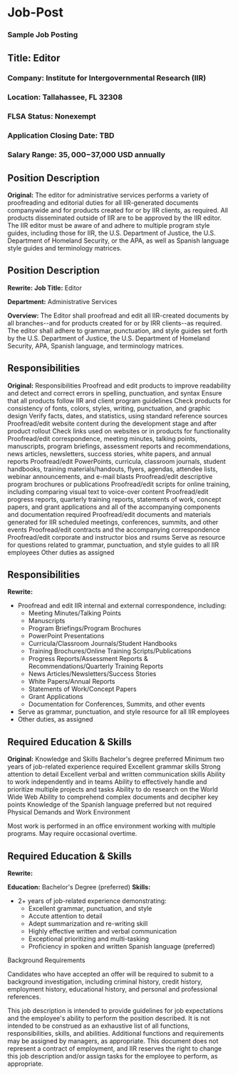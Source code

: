# Job-Post
### **Sample Job Posting**
## Title: Editor  
### Company: Institute for Intergovernmental Research (IIR)
### Location: Tallahassee, FL 32308 
### FLSA Status: Nonexempt 
### Application Closing Date: TBD
### Salary Range: $35,000-$37,000 USD annually

## Position Description 
**Original:**
The editor for administrative services performs a variety of proofreading and editorial duties for all IIR-generated documents companywide and for products created for or by IIR clients, as required. All products disseminated outside of IIR are to be approved by the IIR editor. The IIR editor must be aware of and adhere to multiple program style guides, including those for IIR, the U.S. Department of Justice, the U.S. Department of Homeland Security, or the APA, as well as Spanish language style guides and terminology matrices.


## Position Description 
**Rewrite:**
**Job Title:** Editor

**Department:** Administrative Services

**Overview:** The Editor shall proofread and edit all IIR-created documents by all branches--and for products created for or by IRR clients--as required.  The editor shall adhere to grammar, punctuation, and style guides set forth by the U.S. Department of Justice, the U.S. Department of Homeland Security, APA, Spanish language, and terminology matrices.     

## Responsibilities

**Original:**
Responsibilities 
Proofread and edit products to improve readability and detect and correct errors in spelling, punctuation, and syntax Ensure that all products follow IIR and client program guidelines Check products for consistency of fonts, colors, styles, writing, punctuation, and graphic design Verify facts, dates, and statistics, using standard reference sources Proofread/edit website content during the development stage and after product rollout Check links used on websites or in products for functionality Proofread/edit correspondence, meeting minutes, talking points, manuscripts, program briefings, assessment reports and recommendations, news articles, newsletters, success stories, white papers, and annual reports Proofread/edit PowerPoints, curricula, classroom journals, student handbooks, training materials/handouts, flyers, agendas, attendee lists, webinar announcements, and e-mail blasts Proofread/edit descriptive program brochures or publications Proofread/edit scripts for online training, including comparing visual text to voice-over content Proofread/edit progress reports, quarterly training reports, statements of work, concept papers, and grant applications and all of the accompanying components and documentation required Proofread/edit documents and materials generated for IIR scheduled meetings, conferences, summits, and other events Proofread/edit contracts and the accompanying correspondence Proofread/edit corporate and instructor bios and rsums Serve as resource for questions related to grammar, punctuation, and style guides to all IIR employees Other duties as assigned 

## Responsibilities
**Rewrite:**

- Proofread and edit IIR internal and external correspondence, including:
  - Meeting Minutes/Talking Points
  - Manuscripts
  - Program Briefings/Program Brochures 
  - PowerPoint Presentations
  - Curricula/Classroom Journals/Student Handbooks
  - Training Brochures/Online Training Scripts/Publications
  - Progress Reports/Assessment Reports & Recommendations/Quarterly Training Reports
  - News Articles/Newsletters/Success Stories
  - White Papers/Annual Reports
  - Statements of Work/Concept Papers
  - Grant Applications
  - Documentation for Conferences, Summits, and other events
- Serve as grammar, punctuation, and style resource for all IIR employees
- Other duties, as assigned

## Required Education & Skills
**Original:**
Knowledge and Skills 
Bachelor's degree preferred Minimum two years of job-related experience required Excellent grammar skills Strong attention to detail Excellent verbal and written communication skills Ability to work independently and in teams Ability to effectively handle and prioritize multiple projects and tasks Ability to do research on the World Wide Web Ability to comprehend complex documents and decipher key points Knowledge of the Spanish language preferred but not required 
Physical Demands and Work Environment 

Most work is performed in an office environment working with multiple programs. May require occasional overtime. 

## Required Education & Skills
**Rewrite:**

**Education:** Bachelor's Degree (preferred)
**Skills:** 
- 2+ years of job-related experience demonstrating:
  - Excellent grammar, punctuation, and style
  - Accute attention to detail
  - Adept summarization and re-writing skill
  - Highly effective written and verbal communication
  - Exceptional prioritizing and multi-tasking 
  - Proficiency in spoken and written Spanish language (preferred)

Background Requirements 

Candidates who have accepted an offer will be required to submit to a background investigation, including criminal history, credit history, employment history, educational history, and personal and professional references. 

This job description is intended to provide guidelines for job expectations and the employee's ability to perform the position described. It is not intended to be construed as an exhaustive list of all functions, responsibilities, skills, and abilities. Additional functions and requirements may be assigned by managers, as appropriate. This document does not represent a contract of employment, and IIR reserves the right to change this job description and/or assign tasks for the employee to perform, as appropriate.

	 

